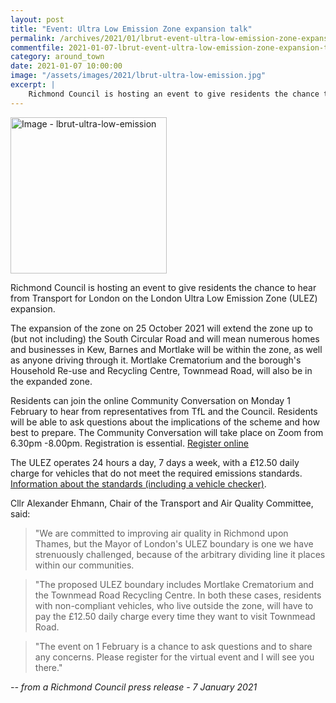 ```yaml
---
layout: post
title: "Event: Ultra Low Emission Zone expansion talk"
permalink: /archives/2021/01/lbrut-event-ultra-low-emission-zone-expansion-talk.html
commentfile: 2021-01-07-lbrut-event-ultra-low-emission-zone-expansion-talk
category: around_town
date: 2021-01-07 10:00:00
image: "/assets/images/2021/lbrut-ultra-low-emission.jpg"
excerpt: |
    Richmond Council is hosting an event to give residents the chance to hear from Transport for London on the London Ultra Low Emission Zone (ULEZ) expansion.
---
```

<a href="/assets/images/2021/lbrut-ultra-low-emission.jpg" title="Click for a larger image"><img src="/assets/images/2021/lbrut-ultra-low-emission-thumb.jpg" width="250" alt="Image - lbrut-ultra-low-emission"  class="photo right"/></a>

Richmond Council is hosting an event to give residents the chance to hear from Transport for London on the London Ultra Low Emission Zone (ULEZ) expansion.

The expansion of the zone on 25 October 2021 will extend the zone up to (but not including) the South Circular Road and will mean numerous homes and businesses in Kew, Barnes and Mortlake will be within the zone, as well as anyone driving through it. Mortlake Crematorium and the borough's Household Re-use and Recycling Centre, Townmead Road, will also be in the expanded zone.

Residents can join the online Community Conversation on Monday 1 February to hear from representatives from TfL and the Council. Residents will be able to ask questions about the implications of the scheme and how best to prepare. The Community Conversation will take place on Zoom from 6.30pm -8.00pm. Registration is essential. [Register online](https://www.eventbrite.co.uk/e/community-conversation-tfl-ulez-expansion-tickets-135677185113)

The ULEZ operates 24 hours a day, 7 days a week, with a &pound;12.50 daily charge for vehicles that do not meet the required emissions standards. [Information about the standards (including a vehicle checker)](https://tfl.gov.uk/modes/driving/ultra-low-emission-zone).

Cllr Alexander Ehmann, Chair of the Transport and Air Quality Committee, said:

> "We are committed to improving air quality in Richmond upon Thames, but the Mayor of London's ULEZ boundary is one we have strenuously challenged, because of the arbitrary dividing line it places within our communities.

> "The proposed ULEZ boundary includes Mortlake Crematorium and the Townmead Road Recycling Centre.  In both these cases, residents with non-compliant vehicles, who live outside the zone, will have to pay the &pound;12.50 daily charge every time they want to visit Townmead Road.

> "The event on 1 February is a chance to ask questions and to share any concerns. Please register for the virtual event and I will see you there."


<cite>-- from a Richmond Council press release - 7 January 2021</cite>
